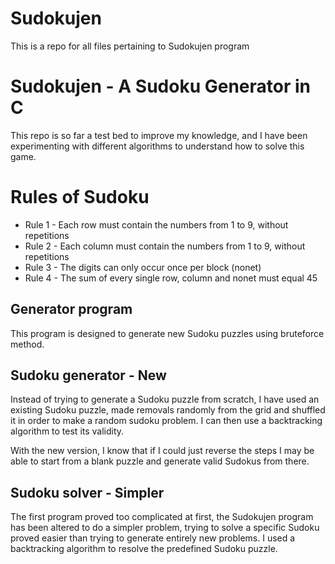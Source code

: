 # Sudokujen
This is a repo for all files pertaining to Sudokujen program


# Sudokujen - A Sudoku Generator in C
This repo is so far a test bed to improve my knowledge, and I have been experimenting with different algorithms to understand how to solve this game.


# Rules of Sudoku
- Rule 1 - Each row must contain the numbers from 1 to 9, without repetitions
- Rule 2 - Each column must contain the numbers from 1 to 9, without repetitions
- Rule 3 - The digits can only occur once per block (nonet)
- Rule 4 - The sum of every single row, column and nonet must equal 45

## Generator program
This program is designed to generate new Sudoku puzzles using bruteforce method.

## Sudoku generator - New
Instead of trying to generate a Sudoku puzzle from scratch, I have used an existing Sudoku puzzle, made removals randomly from the grid and shuffled it in order to make a random sudoku problem. I can then use a backtracking algorithm to test its validity.

With the new version, I know that if I could just reverse the steps I may be able to start from a blank puzzle and generate valid Sudokus from there.


## Sudoku solver - Simpler
The first program proved too complicated at first, the Sudokujen program has been altered to do a simpler problem, trying to solve a specific Sudoku proved easier than trying to generate entirely new problems. I used a backtracking algorithm to resolve the predefined Sudoku puzzle.

